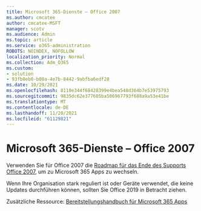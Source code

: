 ```yaml
---
title: Microsoft 365-Dienste – Office 2007
ms.author: cmcatee
author: cmcatee-MSFT
manager: scotv
ms.audience: Admin
ms.topic: article
ms.service: o365-administration
ROBOTS: NOINDEX, NOFOLLOW
localization_priority: Normal
ms.collection: Adm_O365
ms.custom:
- solution
- 93fb0eb0-b08a-4e7b-8442-9abfba6edf28
ms.date: 10/29/2021
ms.openlocfilehash: 8110e344f68428399e4bea548d364b7e53975793
ms.sourcegitcommit: 9835dc62e377605ba506967793f688a9a53e41be
ms.translationtype: MT
ms.contentlocale: de-DE
ms.lasthandoff: 11/20/2021
ms.locfileid: "61129821"
---
```

# <a name="microsoft-365-services---office-2007"></a>Microsoft 365-Dienste – Office 2007

Verwenden Sie für Office 2007 die [Roadmap für das Ende des Supports Office 2007,](https://docs.microsoft.com/deployoffice/endofsupport/office-2007-end-support-roadmap) um zu Microsoft 365 Apps zu wechseln.

Wenn Ihre Organisation stark reguliert ist oder Geräte verwendet, die keine Updates durchführen können, sollten Sie Office 2019 in Betracht ziehen.

Zusätzliche Ressource: [Bereitstellungshandbuch für Microsoft 365 Apps](https://docs.microsoft.com/deployoffice/deployment-guide-microsoft-365-apps)